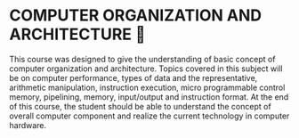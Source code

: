 # COMPUTER ORGANIZATION AND ARCHITECTURE 👾

This course was designed to give the understanding of basic concept of computer organization and architecture. Topics covered in this subject will be on computer performance, types of data and the representative, arithmetic manipulation, instruction execution, micro programmable control memory, pipelining, memory, input/output and instruction format. At the end of this course, the student should be able to understand the concept of overall computer component and realize the current technology in computer hardware.
